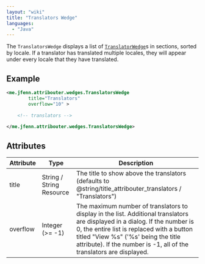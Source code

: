 ```yaml
---
layout: "wiki"
title: "Translators Wedge"
languages: 
  - "Java"
---
```


The `TranslatorsWedge` displays a list of [`TranslatorWedge`](TranslatorWedge)s in sections, sorted by locale. If a translator has translated multiple locales, they will appear under every locale that they have translated.

## Example

```xml
<me.jfenn.attribouter.wedges.TranslatorsWedge
        title="Translators"
        overflow="10" >
  
    <!-- translators -->
  
</me.jfenn.attribouter.wedges.TranslatorsWedge>
```

## Attributes

|Attribute|Type|Description|
|-----|-----|-----|
|title|String / String Resource|The title to show above the translators (defaults to @string/title_attribouter_translators / "Translators")|
|overflow|Integer (>= -1)|The maximum number of translators to display in the list. Additional translators are displayed in a dialog. If the number is 0, the entire list is replaced with a button titled "View %s" ('%s' being the title attribute). If the number is -1, all of the translators are displayed.|